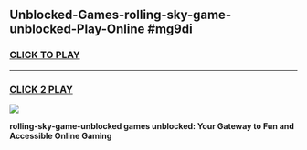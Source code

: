 
## Unblocked-Games-rolling-sky-game-unblocked-Play-Online #mg9di
<h3>
<a href="https://news.freeplayer.one?title=rolling-sky-game-unblocked&ref=3">CLICK TO PLAY</a></h3>
<hr>

<h3>
<a href="https://news.freeplayer.one?title=rolling-sky-game-unblocked&ref=3">CLICK 2 PLAY</a>
  
</h3>

<a href="https://news.freeplayer.one?title=rolling-sky-game-unblocked&ref=3"><img src="https://clearcache.store/games.png"></a>


**rolling-sky-game-unblocked games unblocked: Your Gateway to Fun and Accessible Online Gaming**
